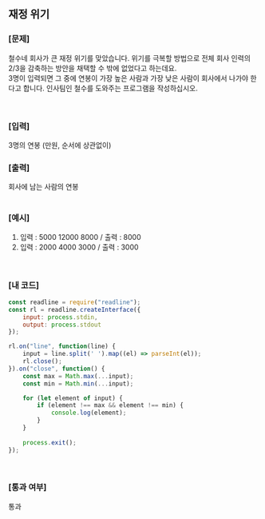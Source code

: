 ## 재정 위기

### [문제]

철수네 회사가 큰 재정 위기를 맞았습니다. 위기를 극복할 방법으로 전체 회사 인력의 2/3을 감축하는 방안을 채택할 수 밖에 없었다고 하는데요.  
3명이 입력되면 그 중에 연봉이 가장 높은 사람과 가장 낮은 사람이 회사에서 나가야 한다고 합니다. 인사팀인 철수를 도와주는 프로그램을 작성하십시오.

<br/>

### [입력]
3명의 연봉 (만원, 순서에 상관없이) 
<br/>

### [출력]
회사에 남는 사람의 연봉  
<br/>

### [예시]
1) 입력 : 5000 12000 8000  /  출력 : 8000
2) 입력 : 2000 4000 3000  /  출력 : 3000
<br/>

### [내 코드]
```javascript
const readline = require("readline");
const rl = readline.createInterface({
	input: process.stdin,
	output: process.stdout
});

rl.on("line", function(line) {
	input = line.split(' ').map((el) => parseInt(el));
	rl.close();
}).on("close", function() {
	const max = Math.max(...input);
	const min = Math.min(...input);

	for (let element of input) {
		if (element !== max && element !== min) {
			console.log(element);
		}
	}
	
	process.exit();
});
```
<br/>

### [통과 여부]
통과
